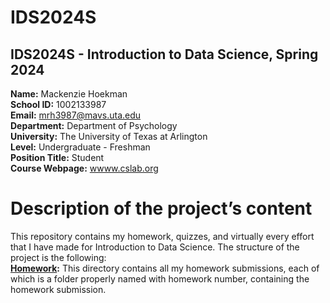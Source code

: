# IDS2024S

## **IDS2024S - Introduction to Data Science, Spring 2024**  

**Name:** Mackenzie Hoekman  
**School ID:** 1002133987  
**Email:** mrh3987@mavs.uta.edu  
**Department:** Department of Psychology  
**University:** The University of Texas at Arlington  
**Level:** Undergraduate - Freshman  
**Position Title:** Student  
**Course Webpage:** [wwww.cslab.org](https://www.cdslab.org/IDS2024S/)

# Description of the project’s content
This repository contains my homework, quizzes, and virtually every effort that I have made for Introduction to Data Science. The structure of the project is the following:  
**[Homework]():** This directory contains all my homework submissions, each of which is a folder properly named with homework number, containing the homework submission.
